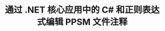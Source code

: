 ---
############################# Static ############################
layout: "auto-gen-gist"
draft: false
path: "zh/redaction/net/annotation/ppsm"
otherformats: CSV DOC DOCM DOCX DOT DOTM DOTX PDF POT POTM PPS PPSX PPT PPTM PPTX RTF XLS XLSM XLSX XLT XLTM XLTX  

############################# Head ############################
head_title: "通过 .NET Core 使用正则表达式编辑 PPSM 文档中的注释"
head_description: "使用正则表达式从不同格式的文档中删除注释中的敏感信息"

############################# Header ############################
title: "通过 .NET 核心应用中的 C# 和正则表达式编辑 PPSM 文件注释"
description: "查找并删除 Office 和 OpenOffice 文档、电子表格和演示文稿以及 Windows、Linux 和 macOS 上的 PPSM 中的敏感信息"

################### SubMenu/Download Button #####################
submenu:
    enable: true

############################# About ############################
about:
    enable: true
    title: ".NET API 的文档注释修订"
    content: |
        独立于格式的单一界面，用于清理 PDF、Word、Excel、PowerPoint 文档和图像中的敏感和机密信息，包括更改元数据和删除注释的功能。使用 GroupDocs.Redaction for .NET 工具，您可以编辑机密信息并将编辑后的文档保存在 PDF 中，将所有页面转换为光栅图像或保留文档的原始格式以供进一步编辑。

############################# Steps ############################
steps:
    enable: true
    title_left: "通过 C# 使用正则表达式编辑来自 PPSM 的注释"
    content_left: |
        [GroupDocs.Redaction](zh//redaction/net/) 允许 .NET 开发者通过几个简单的步骤使用完整的正则表达式来编辑 PPSM 文件。

        *   创建 [Redactor](https://apireference.groupdocs.com/redaction/net/groupdocs.redaction/redactor) 类的实例并加载 PPSM 文件
        *   创建 [AnnotationRedaction](https://apireference.groupdocs.com/redaction/net/groupdocs.redaction.redactions/annotationredaction) 类的实例来查找和替换注释
        *   使用 AnnotationRedaction 对象调用 [Redactor.Apply](https://apireference.groupdocs.com/redaction/net/groupdocs.redaction/redactor/methods/apply/index) 方法
        
    title_right: "如何使用 GroupDocs 密文 API"
    content_right: |
        通过命令行“nuget install GroupDocs.Redaction”安装包，或通过 Visual Studio 的包管理器控制台使用“Install-Package GroupDocs.Redaction”安装包。 
        或者，从 [下载](https://downloads.groupdocs.com/redaction/net) 获取 ZIP 文件中的离线 MSI 安装程序或 DLL，并在项目中手动引用它。  
        
    code: |
        ```cs
        using (Redactor redactor = new Redactor(@"sample.ppsm"))
        {
        	redactor.Apply(new AnnotationRedaction("(?im:john)", "[redacted]"));
        	redactor.Save();
        }
        ```

############################# Demos ############################
demos:
    enable: true
############################# About Formats ############################
about_formats:
    enable: true
############################# More Formats ############################
more_formats:
    enable: true

############################# Back to top ###############################
back_to_top:
    enable: true
---